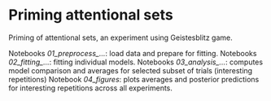 # Priming attentional sets
Priming of attentional sets, an experiment using Geistesblitz game.

Notebooks *01_preprocess_...*: load data and prepare for fitting.
Notebooks *02_fitting_...*: fitting individual models.
Notebooks *03_analysis_...*: computes model comparison and averages for selected subset of trials (interesting repetitions)
Notebook *04_figures*: plots averages and posterior predictions for interesting repetitions across all experiments.
